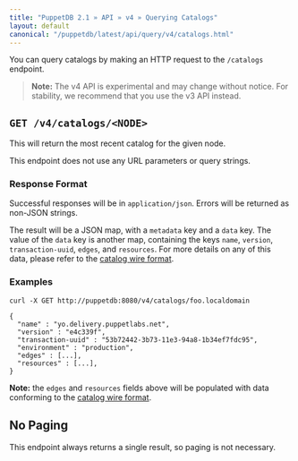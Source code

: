 ```yaml
---
title: "PuppetDB 2.1 » API » v4 » Querying Catalogs"
layout: default
canonical: "/puppetdb/latest/api/query/v4/catalogs.html"
---
```


[curl]: ../curl.html#using-curl-from-localhost-non-sslhttp
[catalog]: ../../wire_format/catalog_format_v4.html
[query]: ./query.html

You can query catalogs by making an HTTP request to the
`/catalogs` endpoint.

> **Note:** The v4 API is experimental and may change without notice. For stability, we recommend that you use the v3 API instead.

## `GET /v4/catalogs/<NODE>`

This will return the most recent catalog for the given node.

This endpoint does not use any URL parameters or query strings.

### Response Format

Successful responses will be in `application/json`. Errors will be returned as
non-JSON strings.

The result will be a JSON map, with a `metadata` key and a `data` key.  The value
of the `data` key is another map, containing the keys `name`, `version`,
`transaction-uuid`, `edges`, and `resources`.  For more details on any of this
data, please refer to the [catalog wire format][catalog].

### Examples

    curl -X GET http://puppetdb:8080/v4/catalogs/foo.localdomain

    {
      "name" : "yo.delivery.puppetlabs.net",
      "version" : "e4c339f",
      "transaction-uuid" : "53b72442-3b73-11e3-94a8-1b34ef7fdc95",
      "environment" : "production",
      "edges" : [...],
      "resources" : [...],
    }

**Note:** the `edges` and `resources` fields above will be populated with data
conforming to the [catalog wire format][catalog].

## No Paging

This endpoint always returns a single result, so paging is not necessary.
